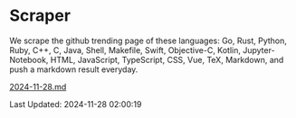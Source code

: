 # Scraper

We scrape the github trending page of these languages: Go, Rust, Python, Ruby, C++, C, Java, Shell, Makefile, Swift, Objective-C, Kotlin, Jupyter-Notebook, HTML, JavaScript, TypeScript, CSS, Vue, TeX, Markdown, and push a markdown result everyday.

[2024-11-28.md](https://github.com/cumthxy/github-trending-backup/blob/master/2024-11-28.md)

Last Updated: 2024-11-28 02:00:19